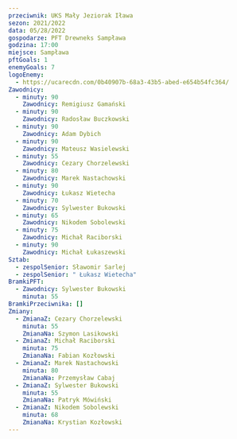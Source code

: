 ```yaml
---
przeciwnik: UKS Mały Jeziorak Iława
sezon: 2021/2022
data: 05/28/2022
gospodarze: PFT Drewneks Sampława
godzina: 17:00
miejsce: Sampława
pftGoals: 1
enemyGoals: 7
logoEnemy:
  - https://ucarecdn.com/0b40907b-68a3-43b5-abed-e654b54fc364/
Zawodnicy:
  - minuty: 90
    Zawodnicy: Remigiusz Gamański
  - minuty: 90
    Zawodnicy: Radosław Buczkowski
  - minuty: 90
    Zawodnicy: Adam Dybich
  - minuty: 90
    Zawodnicy: Mateusz Wasielewski
  - minuty: 55
    Zawodnicy: Cezary Chorzelewski
  - minuty: 80
    Zawodnicy: Marek Nastachowski
  - minuty: 90
    Zawodnicy: Łukasz Wietecha
  - minuty: 70
    Zawodnicy: Sylwester Bukowski
  - minuty: 65
    Zawodnicy: Nikodem Sobolewski
  - minuty: 75
    Zawodnicy: Michał Raciborski
  - minuty: 90
    Zawodnicy: Michał Łukaszewski
Sztab:
  - zespolSenior: Sławomir Sarlej
  - zespolSenior: " Łukasz Wietecha"
BramkiPFT:
  - Zawodnicy: Sylwester Bukowski
    minuta: 55
BramkiPrzeciwnika: []
Zmiany:
  - ZmianaZ: Cezary Chorzelewski
    minuta: 55
    ZmianaNa: Szymon Lasikowski
  - ZmianaZ: Michał Raciborski
    minuta: 75
    ZmianaNa: Fabian Kozłowski
  - ZmianaZ: Marek Nastachowski
    minuta: 80
    ZmianaNa: Przemysław Cabaj
  - ZmianaZ: Sylwester Bukowski
    minuta: 55
    ZmianaNa: Patryk Mówiński
  - ZmianaZ: Nikodem Sobolewski
    minuta: 68
    ZmianaNa: Krystian Kozłowski
---
```

